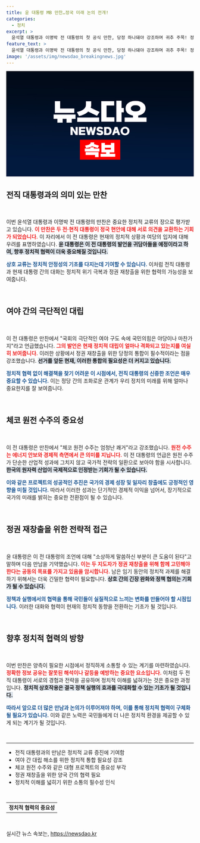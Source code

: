 ```yaml
---
title: 윤 대통령 MB 만찬…정국 미래 논의 전개!
categories:
  - 정치
excerpt: >
  윤석열 대통령과 이명박 전 대통령의 첫 공식 만찬, 당정 하나돼야 강조하며 귀추 주목! 정국 현안에 대한 깊이 있는 논의와 미래 전략 공유가 이뤄진 자리, 그 배경을 밝혀드립니다.
feature_text: >
  윤석열 대통령과 이명박 전 대통령의 첫 공식 만찬, 당정 하나돼야 강조하며 귀추 주목! 정국 현안에 대한 깊이 있는 논의와 미래 전략 공유가 이뤄진 자리, 그 배경을 밝혀드립니다.
image: '/assets/img/newsdao_breakingnews.jpg'
---
```


<p><img src="/assets/img/newsdao_breakingnews.jpg" alt="koreaapp 속보" /></p>

<h2 data-ke-size="size26">전직 대통령과의 의미 있는 만찬</h2>

<p data-ke-size="size16">&nbsp;</p>

<p>이번 윤석열 대통령과 이명박 전 대통령의 만찬은 중요한 정치적 교류의 장으로 평가받고 있습니다. <b><span style="color: #ee2323;">이 만찬은 두 전·현직 대통령이 정국 현안에 대해 서로 의견을 교환하는 기회가 되었습니다.</span></b> 이 자리에서 이 전 대통령은 현재의 정치적 상황과 여당의 입지에 대해 우려를 표명하였습니다. <b><span style="background-color: #21538527;">윤 대통령은 이 전 대통령의 발언을 귀담아들을 예정이라고 하여, 향후 정치적 협력이 더욱 중요해질 것입니다.</span></b></p>

<p><b><span style="color: #1a5490;">상호 교류는 정치적 안정성의 기초를 다지는데 기여할 수 있습니다.</span></b> 이처럼 전직 대통령과 현재 대통령 간의 대화는 정치적 위기 극복과 정권 재창출을 위한 협력의 가능성을 보여줍니다.</p>

<p data-ke-size="size16">&nbsp;</p>

<h2 data-ke-size="size26">여야 간의 극단적인 대립</h2>

<p data-ke-size="size16">&nbsp;</p>

<p>이 전 대통령은 만찬에서 "국회의 극단적인 여야 구도 속에 국민의힘은 야당이나 마찬가지"라고 언급했습니다. <b><span style="color: #ee2323;">그의 발언은 현재 정치적 대립이 얼마나 격화되고 있는지를 여실히 보여줍니다.</span></b> 이러한 상황에서 정권 재창출을 위한 당정의 통합이 필수적이라는 점을 강조했습니다. <b><span style="background-color: #21538527;">선거를 앞둔 현재, 이러한 통합의 필요성은 더 커지고 있습니다.</span></b></p>

<p><b><span style="color: #1a5490;">정치적 협력 없이 해결책을 찾기 어려운 이 시점에서, 전직 대통령의 신중한 조언은 매우 중요할 수 있습니다.</span></b> 이는 정당 간의 조화로운 관계가 우리 정치의 미래를 위해 얼마나 중요한지를 잘 보여줍니다.</p>

<p data-ke-size="size16">&nbsp;</p>

<h2 data-ke-size="size26">체코 원전 수주의 중요성</h2>

<p data-ke-size="size16">&nbsp;</p>

<p>이 전 대통령은 만찬에서 "체코 원전 수주는 엄청난 쾌거"라고 강조했습니다. <b><span style="color: #ee2323;">원전 수주는 에너지 안보와 경제적 측면에서 큰 의미를 지닙니다.</span></b> 이 전 대통령의 언급은 원전 수주가 단순한 산업적 성과에 그치지 않고 국가적 전략의 일환으로 보아야 함을 시사합니다. <b><span style="background-color: #21538527;">한국의 원자력 산업이 국제적으로 인정받는 기회가 될 수 있습니다.</span></b></p>

<p><b><span style="color: #1a5490;">이와 같은 프로젝트의 성공적인 추진은 국가의 경제 성장 및 일자리 창출에도 긍정적인 영향을 미칠 것입니다.</span></b> 따라서 이러한 성과는 단기적인 경제적 이익을 넘어서, 장기적으로 국가의 미래를 밝히는 중요한 전환점이 될 수 있습니다.</p>

<p data-ke-size="size16">&nbsp;</p>

<h2 data-ke-size="size26">정권 재창출을 위한 전략적 접근</h2>

<p data-ke-size="size16">&nbsp;</p>

<p>윤 대통령은 이 전 대통령의 조언에 대해 "소상하게 말씀하신 부분이 큰 도움이 된다"고 말하며 다음 만남을 기약했습니다. <b><span style="color: #ee2323;">이는 두 지도자가 정권 재창출을 위해 함께 고민해야 한다는 공동의 목표를 가지고 있음을 암시합니다.</span></b> 남은 임기 동안의 정치적 과제를 해결하기 위해서는 더욱 긴밀한 협력이 필요합니다. <b><span style="background-color: #21538527;">상호 간의 긴장 완화와 정책 협의는 기회가 될 수 있습니다.</span></b></p>

<p><b><span style="color: #1a5490;">정책과 실행에서의 협력을 통해 국민들이 실질적으로 느끼는 변화를 만들어야 할 시점입니다.</span></b> 이러한 대화와 협력이 현재의 정치적 동향을 전환하는 기초가 될 것입니다.</p>

<p data-ke-size="size16">&nbsp;</p>

<h2 data-ke-size="size26">향후 정치적 협력의 방향</h2>

<p data-ke-size="size16">&nbsp;</p>

<p>이번 만찬은 양측이 필요한 시점에서 정직하게 소통할 수 있는 계기를 마련하였습니다. <b><span style="color: #ee2323;">정확한 정보 공유는 잘못된 해석이나 갈등을 예방하는 중요한 요소입니다.</span></b> 이처럼 두 전직 대통령이 서로의 경험과 전략을 공유하며 정치적 이해를 넓혀가는 것은 중요한 과정입니다. <b><span style="background-color: #21538527;">정치적 상호작용은 결국 정책 실행의 효과를 극대화할 수 있는 기초가 될 것입니다.</span></b></p>

<p><b><span style="color: #1a5490;">따라서 앞으로 더 많은 만남과 논의가 이루어져야 하며, 이를 통해 정치적 협력이 구체화될 필요가 있습니다.</span></b> 이와 같은 노력은 국민들에게 더 나은 정치적 환경을 제공할 수 있게 되는 계기가 될 것입니다. </p>

<p data-ke-size="size16">&nbsp;</p>

<hr />

<ul>
<li>전직 대통령과의 만남은 정치적 교류 증진에 기여함</li>
<li>여야 간 대립 해소를 위한 정치적 통합 필요성 강조</li>
<li>체코 원전 수주와 같은 대형 프로젝트의 중요성 부각</li>
<li>정권 재창출을 위한 양국 간의 협력 필요</li>
<li>정치적 이해를 넓히기 위한 소통의 필수성 인식</li>
</ul>

<p data-ke-size="size16">&nbsp;</p>

<table>
<tr>
<td style="text-align: center; height: 17px;"><b>정치적 협력의 중요성</b></td>
</tr>
</table>

<p data-ke-size="size16">&nbsp;</p>
실시간 뉴스 속보는, <a href="https://newsdao.kr" rel="dofollow">https://newsdao.kr</a>


